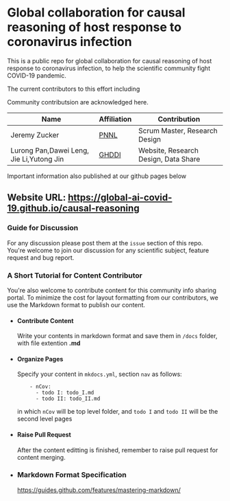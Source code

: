 # Global collaboration for causal reasoning of host response to coronavirus infection
This is a public repo for global collaboration for causal reasoning of host response to coronavirus infection, to
help the scientific community fight COVID-19 pandemic. 

The current contributors to this effort including 

Community contributsion are acknowledged here.

|Name|Affiliation|Contribution| 
|-------|------|---|
|Jeremy Zucker|[PNNL](https://www.pnnl.gov)|Scrum Master, Research Design|
|Lurong Pan,Dawei Leng, Jie Li,Yutong Jin|[GHDDI](http://www.ghddi.org/en)|Website, Research Design, Data Share|




Important information also published at our github pages below

## Website URL: https://global-ai-covid-19.github.io/causal-reasoning

### Guide for Discussion
For any discussion please post them at the `issue` section of this repo. You're welcome to join our discussion for any scientific subject, feature request and bug report.

### A Short Tutorial for Content Contributor
You're also welcome to contribute content for this community info sharing portal. To minimize the cost for layout formatting from our contributors, we use the Markdown format to publish our content.

* #### Contribute Content
  Write your contents in markdown format and save them in `/docs` folder, with file extention **.md**

* #### Organize Pages
  Specify your content in `mkdocs.yml`, section `nav` as follows:
  ```
      - nCov:
        - todo I: todo_I.md
        - todo II: todo_II.md
  ```
  in which `nCov` will be top level folder, and `todo I` and `todo II` will be the second level pages

* #### Raise Pull Request
  After the content editting is finished, remember to raise pull request for content merging.

* ### Markdown Format Specification
  https://guides.github.com/features/mastering-markdown/


